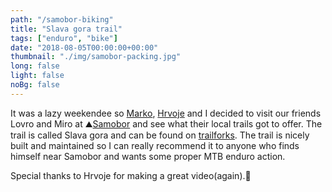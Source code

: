 ```yaml
---
path: "/samobor-biking"
title: "Slava gora trail"
tags: ["enduro", "bike"]
date: "2018-08-05T00:00:00+00:00"
thumbnail: "./img/samobor-packing.jpg"
long: false
light: false
noBg: false
---
```


It was a lazy weekendee so [Marko](http://markohrastovec.com), [Hrvoje](http://www.hrvojemihajlic.com/) and I decided to visit our friends Lovro and Miro at ⛰️[Samobor](https://www.samobor.hr/) and see what their local trails got to offer. The trail is called Slava gora and can be found on [trailforks](https://www.trailforks.com/trails/slava-gora-mtb/). The trail is nicely built and maintained so I can really recommend it to anyone who finds himself near Samobor and wants some proper MTB enduro action.

Special thanks to Hrvoje for making a great video(again).🤙

<youtube url="https://www.youtube.com/embed/W0uPKhv_7t4"></youtube>

<strava url="https://www.strava.com/activities/1751263564/embed/edae267cbce7aedc7496e6686ac5c240d374fda0"></strava>
<strava url="https://www.strava.com/activities/1751263096/embed/3d5f00e5d3b74dbf991fe70a948dd5fe5f5b3ed3"></strava>



